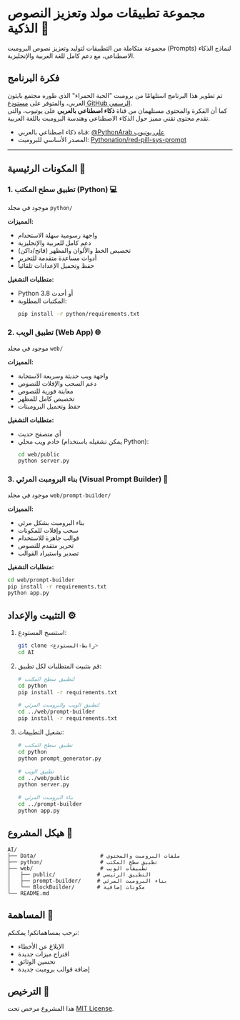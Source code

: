 # مجموعة تطبيقات مولد وتعزيز النصوص الذكية 🌟

مجموعة متكاملة من التطبيقات لتوليد وتعزيز نصوص البرومبت (Prompts) لنماذج الذكاء الاصطناعي، مع دعم كامل للغة العربية والإنجليزية.

## فكرة البرنامج

تم تطوير هذا البرنامج استلهامًا من برومبت "الحبة الحمراء" الذي طوره مجتمع بايثون العربي، والمتوفر على [مستودع GitHub الرسمي](https://github.com/Pythonation/red-pill-sys-prompt).  
كما أن الفكرة والمحتوى مستلهمان من قناة **ذكاء اصطناعي بالعربي** على يوتيوب، والتي تقدم محتوى تقني مميز حول الذكاء الاصطناعي وهندسة البرومبت باللغة العربية.

- قناة ذكاء اصطناعي بالعربي: [@PythonArab على يوتيوب](https://www.youtube.com/@PythonArab)
- المصدر الأساسي للبرومبت: [Pythonation/red-pill-sys-prompt](https://github.com/Pythonation/red-pill-sys-prompt)

---
## المكونات الرئيسية 🚀

### 1. تطبيق سطح المكتب (Python) 💻
موجود في مجلد `python/`

**المميزات:**
- واجهة رسومية سهلة الاستخدام
- دعم كامل للعربية والإنجليزية
- تخصيص الخط والألوان والمظهر (فاتح/داكن)
- أدوات مساعدة متقدمة للتحرير
- حفظ وتحميل الإعدادات تلقائياً

**متطلبات التشغيل:**
- Python 3.8 أو أحدث
- المكتبات المطلوبة:
  ```bash
  pip install -r python/requirements.txt
  ```

### 2. تطبيق الويب (Web App) 🌐
موجود في مجلد `web/`

**المميزات:**
- واجهة ويب حديثة وسريعة الاستجابة
- دعم السحب والإفلات للنصوص
- معاينة فورية للنصوص
- تخصيص كامل للمظهر
- حفظ وتحميل البرومبتات

**متطلبات التشغيل:**
- أي متصفح حديث
- خادم ويب محلي (يمكن تشغيله باستخدام Python):
  ```bash
  cd web/public
  python server.py
  ```

### 3. بناء البرومبت المرئي (Visual Prompt Builder) 🎨
موجود في مجلد `web/prompt-builder/`

**المميزات:**
- بناء البرومبت بشكل مرئي
- سحب وإفلات للمكونات
- قوالب جاهزة للاستخدام
- تحرير متقدم للنصوص
- تصدير واستيراد القوالب

**متطلبات التشغيل:**
```bash
cd web/prompt-builder
pip install -r requirements.txt
python app.py
```

## التثبيت والإعداد ⚙️

1. استنسخ المستودع:
   ```bash
   git clone <رابط-المستودع>
   cd AI
   ```

2. قم بتثبيت المتطلبات لكل تطبيق:
   ```bash
   # لتطبيق سطح المكتب
   cd python
   pip install -r requirements.txt
   
   # لتطبيق الويب والبرومبت المرئي
   cd ../web/prompt-builder
   pip install -r requirements.txt
   ```

3. تشغيل التطبيقات:
   ```bash
   # تطبيق سطح المكتب
   cd python
   python prompt_generator.py
   
   # تطبيق الويب
   cd ../web/public
   python server.py
   
   # بناء البرومبت المرئي
   cd ../prompt-builder
   python app.py
   ```

## هيكل المشروع 📁

```
AI/
├── Data/                    # ملفات البرومبت والمحتوى
├── python/                  # تطبيق سطح المكتب
├── web/                     # تطبيقات الويب
│   ├── public/             # التطبيق الرئيسي
│   ├── prompt-builder/     # بناء البرومبت المرئي
│   └── BlockBuilder/       # مكونات إضافية
└── README.md
```

## المساهمة 🤝

نرحب بمساهماتكم! يمكنكم:
- الإبلاغ عن الأخطاء
- اقتراح ميزات جديدة
- تحسين الوثائق
- إضافة قوالب برومبت جديدة

## الترخيص 📄

هذا المشروع مرخص تحت [MIT License](LICENSE).